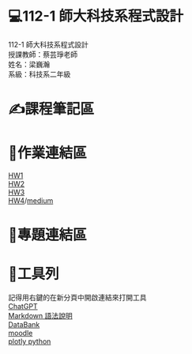# 💻112-1 師大科技系程式設計  
112-1 師大科技系程式設計  
授課教師：蔡芸琤老師  
姓名：梁巍瀚  
系級：科技系二年級
# ✍課程筆記區  
# 📑作業連結區
[HW1](https://colab.research.google.com/drive/1q3H2aZq0maaafe4PEK2AIdN0ZuqToEVd#scrollTo=XfIc4WGLKPV3)<br/>
[HW2](https://colab.research.google.com/drive/1q3H2aZq0maaafe4PEK2AIdN0ZuqToEVd#scrollTo=lIoWaU5HCmpB)<br/>
[HW3](https://colab.research.google.com/drive/1q3H2aZq0maaafe4PEK2AIdN0ZuqToEVd#scrollTo=kkJRhY9PI0V3)<br/>
[HW4](https://colab.research.google.com/drive/1q3H2aZq0maaafe4PEK2AIdN0ZuqToEVd#scrollTo=AsTShBe7THB7)/[medium](https://medium.com/@liangweihan93/%E6%96%87%E5%AD%97%E9%9B%B2%E8%A3%BD%E4%BD%9C-cff50efa16db)<br/>
# 📁專題連結區 
# 🔧工具列
記得用右鍵的在新分頁中開啟連結來打開工具<br/>
[ChatGPT](https://chat.openai.com/)<br/>
[Markdown 語法說明](https://markdown.tw/#img)<br/>
[DataBank](https://databank.worldbank.org/)<br/>
[moodle](https://moodle3.ntnu.edu.tw/course/view.php?id=35954)<br/>
[plotly python](https://plotly.com/python/)<br/>
